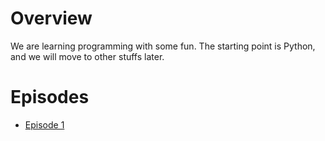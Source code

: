 # Overview
We are learning programming with some fun.
The starting point is Python, and we will move to other stuffs later.

# Episodes
- [Episode 1](E1/README.md)